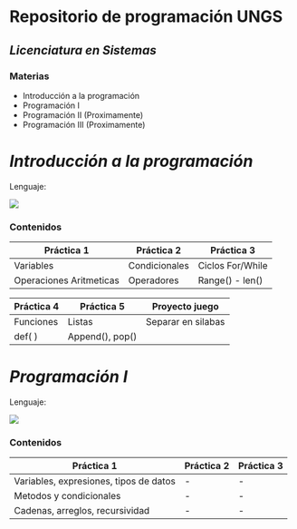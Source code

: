 # **Repositorio de programación UNGS**
## _Licenciatura en Sistemas_
### Materias

- Introducción a la programación
- Programación I 
- Programación II (Proximamente)
- Programación III (Proximamente)

# _Introducción a la programación_

Lenguaje:

![](https://img.shields.io/badge/Python-3776AB?style=for-the-badge&logo=python&logoColor=white)

### Contenidos

| Práctica 1 | Práctica 2 | Práctica 3 |
| ---------- | ---------- | ---------- |
| Variables | Condicionales | Ciclos For/While |
| Operaciones Aritmeticas | Operadores | Range() - len() |

| Práctica 4 | Práctica 5 | Proyecto juego | 
| ---------- | ---------- | ---------- |
| Funciones  | Listas |  Separar en silabas|
| def( )| Append(), pop()|

# _Programación I_

Lenguaje:

![](https://img.shields.io/badge/java-%23ED8B00.svg?style=for-the-badge&logo=java&logoColor=white)

### Contenidos

| Práctica 1 | Práctica 2 | Práctica 3 |
| ---------- | ---------- | ---------- |
| Variables, expresiones, tipos de datos | - | - |
| Metodos y condicionales | - | - |
| Cadenas, arreglos, recursividad | - | - |

